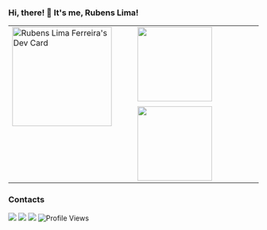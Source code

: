  ### Hi, there! 🚀 It's me, Rubens Lima!</h2>


<table>
    <tr>
        <td style="width: 50%; vertical-align: top;">
            <div>
                <a href="https://github.com/RubensLFerreira"></a>
                <a href="https://app.daily.dev/rubenslimaferreira">
                    <img src="https://api.daily.dev/devcards/103719d3d0834ee8b1f95425bcff9e6a.png?r=5y9" width="200"
                        alt="Rubens Lima Ferreira's Dev Card" />
                </a>
            </div>
        </td>
        <td style="width: 50%; vertical-align: top;">
            <div>
                <div style="display: inline-block;">
                    <img height="150em"
                        src="https://github-readme-stats.vercel.app/api?username=RubensLFerreira&show_icons=true&theme=aura&hide_border=true&bg_color=0D1117&include_all_commits=true&count_private=true" />
                </div>
                <div style="display: inline-block; margin-top: 10px;">
                    <img height="150em"
                        src="https://github-readme-stats.vercel.app/api/top-langs/?username=RubensLFerreira&layout=compact&langs_count=7&theme=aura&hide_border=true&bg_color=0D1117" />
                </div>
            </div>
        </td>
    </tr>
</table>

<!--
### Technologies used

| Stack   | Tecnologias    | 
| :---------- | :--------- |
| Back-end   |  <img src="https://skillicons.dev/icons?i=js,ts,nodejs,express,prisma,sequelize&theme=dark" /> |
| Front-end   |  <img src="https://skillicons.dev/icons?i=react,vite,bootstrap,styledcomponents,materialui&theme=dark" /> | 
| Database   |  <img src="https://skillicons.dev/icons?i=postgres,mysql,sqlite,mongo&theme=dark" /> | 
| Infra/DevOps |  <img src="https://skillicons.dev/icons?i=aws,docker&theme=dark" /> | 
| Tools |  <img src="https://skillicons.dev/icons?i=postman,vercel,jest,figma,git&theme=dark" /> | 
-->

<div>
    <h3>Contacts</h3>
    <a href="https://discord.com/channels/@me" target="_blank"><img
            src="https://img.shields.io/badge/Discord-7289DA?style=for-the-badge&logo=discord&logoColor=white"
            target="_blank"></a>
    <a href="mailto:rubensifce00@gmail.com"><img
            src="https://img.shields.io/badge/Gmail-D14836?style=for-the-badge&logo=gmail&logoColor=white"
            target="_blank"></a>
    <a href="https://www.linkedin.com/in/rubens-lima-363526149/" target="_blank"><img
            src="https://img.shields.io/badge/-LinkedIn-%230077B5?style=for-the-badge&logo=linkedin&logoColor=white"
            target="_blank"></a>
    <img src="https://komarev.com/ghpvc/?username=RubensLFerreira&label=Profile%20views&color=218a45&style=flat"
        alt="Profile Views" />
</div>
